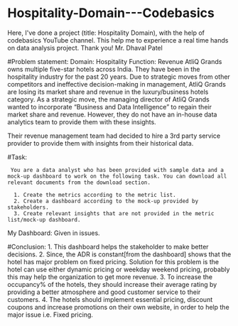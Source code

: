 # Hospitality-Domain---Codebasics
Here, I've done a project (title: Hospitality Domain), with the help of codebasics YouTube channel. This help me to experience a real time hands on data analysis project. Thank you! Mr. Dhaval Patel

#Problem statement:
Domain:  Hospitality       Function: Revenue
        AtliQ Grands owns multiple five-star hotels across India. They have been in the hospitality industry for the past 20 years. Due to strategic moves from other competitors and ineffective decision-making in management, AtliQ Grands are losing its market share and revenue in the luxury/business hotels category. As a strategic move, the managing director of AtliQ Grands wanted to incorporate “Business and Data Intelligence” to regain their market share and revenue. However, they do not have an in-house data analytics team to provide them with these insights.

Their revenue management team had decided to hire a 3rd party service provider to provide them with insights from their historical data.

#Task:  

     You are a data analyst who has been provided with sample data and a mock-up dashboard to work on the following task. You can download all relevant documents from the download section.

      1. Create the metrics according to the metric list.
      2. Create a dashboard according to the mock-up provided by stakeholders.
      3. Create relevant insights that are not provided in the metric list/mock-up dashboard.

My Dashboard:
        Given in issues.

#Conclusion:
       1. This dashboard helps the stakeholder to make better decisions. 
       2. Since, the ADR is constant[from the dashboard] shows that the hotel has major problem on fixed pricing. Solution for this problem is the hotel can use either dynamic pricing or weekday weekend pricing, probably this may help the organization  to get more revenue.
       3. To increase the occupancy% of the hotels, they should increase their average rating by providing a better atmosphere and good customer service to their customers.
       4. The hotels should implement essential pricing, discount coupons and increase promotions on their own website, in order to help the major issue i.e. Fixed pricing.  
         
